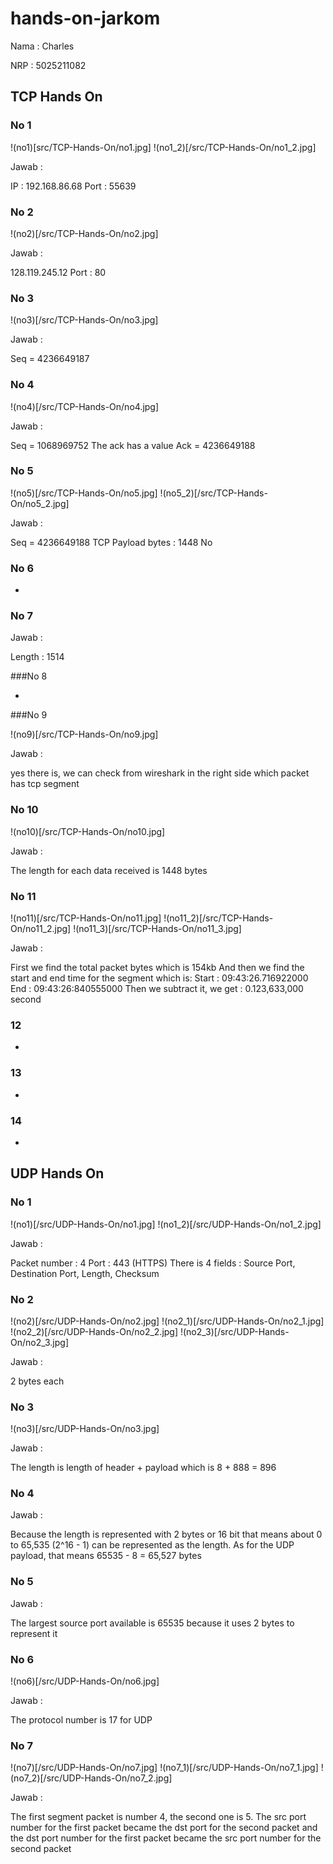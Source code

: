 # hands-on-jarkom

Nama : Charles

NRP : 5025211082

## TCP Hands On
### No 1

!(no1)[src/TCP-Hands-On/no1.jpg]
!(no1_2)[/src/TCP-Hands-On/no1_2.jpg]

Jawab :

IP : 192.168.86.68
Port : 55639

### No 2

!(no2)[/src/TCP-Hands-On/no2.jpg]

Jawab :

128.119.245.12
Port : 80

### No 3 

!(no3)[/src/TCP-Hands-On/no3.jpg]

Jawab :

Seq = 4236649187

### No 4

!(no4)[/src/TCP-Hands-On/no4.jpg]

Jawab :

Seq = 1068969752
The ack has a value
Ack = 4236649188

### No 5

!(no5)[/src/TCP-Hands-On/no5.jpg]
!(no5_2)[/src/TCP-Hands-On/no5_2.jpg]

Jawab :

Seq = 4236649188
TCP Payload bytes : 1448
No

### No 6 

-

### No 7

Jawab :

Length : 1514

###No 8 

-

###No 9

!(no9)[/src/TCP-Hands-On/no9.jpg]

Jawab :

yes there is, we can check from wireshark in the right
side which packet has tcp segment

### No 10

!(no10)[/src/TCP-Hands-On/no10.jpg]

Jawab :

The length for each data received is 1448 bytes

### No 11

!(no11)[/src/TCP-Hands-On/no11.jpg]
!(no11_2)[/src/TCP-Hands-On/no11_2.jpg]
!(no11_3)[/src/TCP-Hands-On/no11_3.jpg]

Jawab :

First we find the total packet bytes which is 154kb
And then we find the start and end time for the segment which is:
Start : 09:43:26.716922000
End : 09:43:26:840555000
Then we subtract it, we get : 0.123,633,000 second

### 12 

-

### 13 

-

### 14 

-


## UDP Hands On

### No 1

!(no1)[/src/UDP-Hands-On/no1.jpg]
!(no1_2)[/src/UDP-Hands-On/no1_2.jpg]

Jawab :

Packet number : 4
Port : 443 (HTTPS)
There is 4 fields : Source Port, Destination Port, Length, Checksum

### No 2

!(no2)[/src/UDP-Hands-On/no2.jpg]
!(no2_1)[/src/UDP-Hands-On/no2_1.jpg]
!(no2_2)[/src/UDP-Hands-On/no2_2.jpg]
!(no2_3)[/src/UDP-Hands-On/no2_3.jpg]

Jawab :

2 bytes each

### No 3

!(no3)[/src/UDP-Hands-On/no3.jpg]

Jawab :

The length is length of header + payload which is 8 + 888 = 896

### No 4 

Jawab :

Because the length is represented with 2 bytes or 16 bit that means 
about 0 to 65,535 (2^16 - 1) can be represented as the length. As for the
UDP payload, that means 65535 - 8 = 65,527 bytes

### No 5 

Jawab :

The largest source port available is 65535 because it uses 2 bytes to represent it

### No 6 

!(no6)[/src/UDP-Hands-On/no6.jpg]

Jawab :

The protocol number is 17 for UDP

### No 7

!(no7)[/src/UDP-Hands-On/no7.jpg]
!(no7_1)[/src/UDP-Hands-On/no7_1.jpg]
!(no7_2)[/src/UDP-Hands-On/no7_2.jpg]

Jawab :

The first segment packet is number 4, the second one is 5.
The src port number for the first packet became the dst port for the second packet
and the dst port number for the first packet became the src port number for the 
second packet


